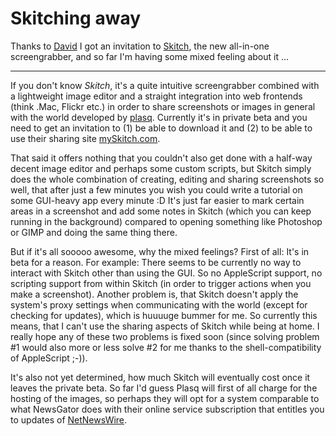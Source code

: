 # Skitching away

<img src="{uploads}/skitch.dock.png" alt="" class="left" />Thanks to [David](http://startrekguide.com) I got an invitation to [Skitch](http://plasq.com/skitch/), the new all-in-one screengrabber, and so far I'm having some mixed feeling about it ...

-------------------------------

If you don't know *Skitch*, it's a quite intuitive screengrabber combined with a lightweight image editor and a straight integration into web frontends (think .Mac, Flickr etc.) in order to share screenshots or images in general with the world developed by [plasq](http://plasq.com/). Currently it's in private beta and you need to get an invitation to (1) be able to download it and (2) to be able to use their sharing site  [mySkitch.com](http://www.myskitch.com). 

That said it offers nothing that you couldn't also get done with a half-way decent image editor and perhaps some custom scripts, but Skitch simply does the whole combination of creating, editing and sharing screenshots so well, that after just a few minutes you wish you could write a tutorial on some GUI-heavy app every minute :D It's just far easier to mark certain areas in a screenshot and add some notes in Skitch (which you can keep running in the background) compared to opening something like Photoshop or GIMP and doing the same thing there.

But if it's all sooooo awesome, why the mixed feelings? First of all: It's in beta for a reason. For example: There seems to be currently no way to interact with Skitch other than using the GUI. So no AppleScript support, no scripting support from within Skitch (in order to trigger actions when you make a screenshot). Another problem is, that Skitch doesn't apply the system's proxy settings when communicating with the world (except for checking for updates), which is huuuuge bummer for me. So currently this means, that I can't use the sharing aspects of Skitch while being at home. I really hope any of these two problems is fixed soon (since solving problem #1 would also more or less solve #2 for me thanks to the shell-compatibility of AppleScript ;-)).

It's also not yet determined, how much Skitch will eventually cost once it leaves the private beta. So far I'd guess Plasq will first of all charge for the hosting of the images, so perhaps they will opt for a system comparable to what NewsGator does with their online service subscription that entitles you to updates of [NetNewsWire](http://www.newsgator.com/NetNewsWire.aspx).
